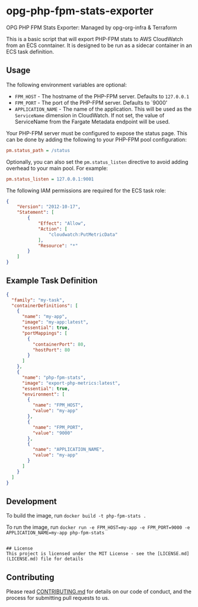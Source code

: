 # opg-php-fpm-stats-exporter
OPG PHP FPM Stats Exporter: Managed by opg-org-infra &amp; Terraform

This is a basic script that will export PHP-FPM stats to AWS CloudWatch from an ECS conntainer. It is designed to be run as a sidecar container in an ECS task definition.

## Usage
The following environment variables are optional:
- `FPM_HOST` - The hostname of the PHP-FPM server. Defaults to `127.0.0.1`
- `FPM_PORT` - The port of the PHP-FPM server. Defaults to `9000'
- `APPLICATION_NAME` - The name of the application. This will be used as the `ServiceName` dimension in CloudWatch. If not set, the value of ServiceName from the Fargate Metadata endpoint will be used.

Your PHP-FPM server must be configured to expose the status page. This can be done by adding the following to your PHP-FPM pool configuration:
```ini
pm.status_path = /status
```

Optionally, you can also set the `pm.status_listen` directive to avoid adding overhead to your main pool. For example:
```ini
pm.status_listen = 127.0.0.1:9001
```

The following IAM permissions are required for the ECS task role:
```json
{
    "Version": "2012-10-17",
    "Statement": [
        {
            "Effect": "Allow",
            "Action": [
                "cloudwatch:PutMetricData"
            ],
            "Resource": "*"
        }
    ]
}
```


## Example Task Definition
```json
{
  "family": "my-task",
  "containerDefinitions": [
    {
      "name": "my-app",
      "image": "my-app:latest",
      "essential": true,
      "portMappings": [
        {
          "containerPort": 80,
          "hostPort": 80
        }
      ]
    },
    {
      "name": "php-fpm-stats",
      "image": "export-php-metrics:latest",
      "essential": true,
      "environment": [
        {
          "name": "FPM_HOST",
          "value": "my-app"
        },
        {
          "name": "FPM_PORT",
          "value": "9000"
        },
        {
          "name": "APPLICATION_NAME",
          "value": "my-app"
        }
      ]
    }
  ]
}
```


## Development
To build the image, run `docker build -t php-fpm-stats .`

To run the image, run `docker run -e FPM_HOST=my-app -e FPM_PORT=9000 -e APPLICATION_NAME=my-app php-fpm-stats`
```

## License
This project is licensed under the MIT License - see the [LICENSE.md](LICENSE.md) file for details
```

## Contributing
Please read [CONTRIBUTING.md](CONTRIBUTING.md) for details on our code of conduct, and the process for submitting pull requests to us.
```
